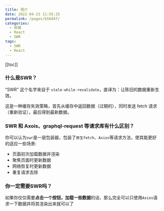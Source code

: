 ```yaml
---
title: 简介
date: 2022-04-23 11:55:25
permalink: /pages/b56d4f/
categories:
  - 前端
  - React
  - SWR
tags:
  - SWR
  - React
---
```


[[toc]]

### 什么是SWR？

“SWR” 这个名字来自于 `stale-while-revalidate`，直译为：让陈旧的数据重新生效。

这是一种缓存失效策略，首先从缓存中返回数据（过期的），同时发送 fetch 请求（重新验证），最后得到最新数据。


### SWR 和 Axois、graphql-request  等请求库有什么区别？

你可以认为`swr`是一层包装器，包装了`原生fetch`、`Axios`等请求方法，使其能更好的适应一些场景:
- 页面初次加载数据并渲染
- 聚焦页面时更新数据
- 网络恢复时更新数据
- 重复请求去除

### 你一定需要SWR吗？

如果你仅仅需要**点击一个按钮，加载一些数据**的话，那么完全可以只使用`Axios`请求一下数据并将其渲染出来就可以了